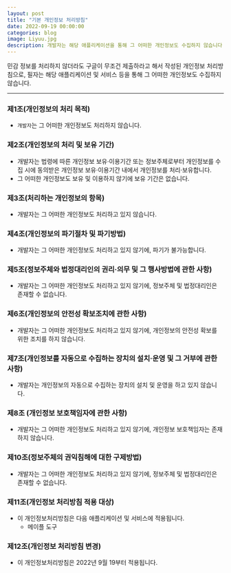 ```yaml
---
layout: post
title: "기본 개인정보 처리방침"
date: 2022-09-19 00:00:00
categories: blog
image: Liyuu.jpg
description: 개발자는 해당 애플리케이션을 통해 그 어떠한 개인정보도 수집하지 않습니다
---
```


민감 정보를 처리하지 않더라도 구글이 무조건 제출하라고 해서 작성된 개인정보 처리방침으로, 필자는 해당 애플리케이션 및 서비스 등을 통해 그 어떠한 개인정보도 수집하지 않습니다.

***

### 제1조(개인정보의 처리 목적)
- `개발자`는 그 어떠한 개인정보도 처리하지 않습니다. 

### 제2조(개인정보의 처리 및 보유 기간)
- 개발자는 법령에 따른 개인정보 보유·이용기간 또는 정보주체로부터 개인정보를 수집 시에 동의받은 개인정보 보유·이용기간 내에서 개인정보를 처리·보유합니다.
- 그 어떠한 개인정보도 보유 및 이용하지 않기에 보유 기간은 없습니다.

### 제3조(처리하는 개인정보의 항목)
- 개발자는 그 어떠한 개인정보도 처리하고 있지 않습니다.

### 제4조(개인정보의 파기절차 및 파기방법)
- 개발자는 그 어떠한 개인정보도 처리하고 있지 않기에, 파기가 불가능합니다.

### 제5조(정보주체와 법정대리인의 권리·의무 및 그 행사방법에 관한 사항)
- 개발자는 그 어떠한 개인정보도 처리하고 있지 않기에, 정보주체 및 법정대리인은 존재할 수 없습니다.

### 제6조(개인정보의 안전성 확보조치에 관한 사항)
- 개발자는 그 어떠한 개인정보도 처리하고 있지 않기에, 개인정보의 안전성 확보를 위한 조치를 하지 않습니다.

### 제7조(개인정보를 자동으로 수집하는 장치의 설치·운영 및 그 거부에 관한 사항)
- 개발자는 개인정보의 자동으로 수집하는 장치의 설치 및 운영을 하고 있지 않습니다.

### 제8조 (개인정보 보호책임자에 관한 사항)
- 개발자는 그 어떠한 개인정보도 처리하고 있지 않기에, 개인정보 보호책임자는 존재하지 않습니다.

### 제10조(정보주체의 권익침해에 대한 구제방법)
- 개발자는 그 어떠한 개인정보도 처리하고 있지 않기에, 정보주체 및 법정대리인은 존재할 수 없습니다.

### 제11조(개인정보 처리방침 적용 대상)
- 이 개인정보처리방침은 다음 애플리케이션 및 서비스에 적용됩니다.
  - 메이플 도구

### 제12조(개인정보 처리방침 변경)
- 이 개인정보처리방침은 2022년 9월 19부터 적용됩니다.